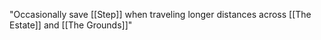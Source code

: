 "Occasionally save [[Step]] when traveling longer distances across [[The Estate]] and [[The Grounds]]"